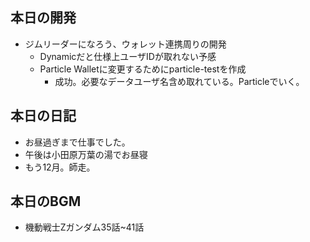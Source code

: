 ## 本日の開発
- ジムリーダーになろう、ウォレット連携周りの開発
  - Dynamicだと仕様上ユーザIDが取れない予感
  - Particle Walletに変更するためにparticle-testを作成
    - 成功。必要なデータユーザ名含め取れている。Particleでいく。
  
## 本日の日記
- お昼過ぎまで仕事でした。
- 午後は小田原万葉の湯でお昼寝
- もう12月。師走。

## 本日のBGM
- 機動戦士Zガンダム35話~41話